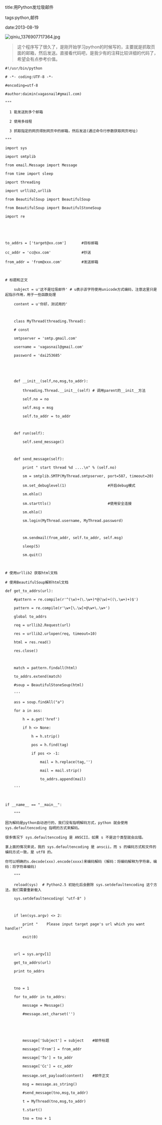 title:用Python发垃圾邮件

tags:python,邮件

date:2013-08-19

![qiniu_1376907717364.jpg](http://vaga-static.qiniudn.com/qiniu_1376907717364.jpg "解析页面发邮件")
> 这个程序写了很久了，是刚开始学习python的时候写的，主要就是抓取页面的邮箱，然后发送。直接看代码吧，是我少有的注释比较详细的代码了，希望会有点参考价值。
	
    #!/usr/bin/python
    # -*- coding:UTF-8 -*-   
    #encoding=utf-8
    #author:daimin(vagasnail#gmail.com)
    """
      1 能发送到多个邮箱
      2 使用多线程
      3 抓取指定的网页得到网页中的邮箱，然后发送(通过命令行参数获取网页地址)
    """
    import sys
    import smtplib
    from email.Message import Message  
    from time import sleep
    import threading
    import urllib2,urllib
    from BeautifulSoup import BeautifulSoup
    from BeautifulSoup import BeautifulStoneSoup
    import re


    to_addrs = ['target@xx.com']       #目标邮箱
    cc_addr = 'cc@xx.com'              #抄送  
    from_addr = 'from@xxx.com'         #发送邮箱

    # 标题和正文
        subject = u'这不是垃圾邮件' # u表示该字符使用unicode方式编码，注意这里只是起指示作用，用于一些函数处理
        content = u'你好，测试用的'

        class MyThread(threading.Thread):
        # const
        smtpserver = 'smtp.gmail.com'  
        username = 'vagasnail@gmail.com'  
        password = 'dai253685'  
        
        
        def __init__(self,no,msg,to_addr):
            threading.Thread.__init__(self) # 调用parent的__init__方法
            self.no = no
            self.msg = msg
            self.to_addr = to_addr

        def run(self):
            self.send_message()
        
        def send_message(self):
            print " start thread %d ....\n" % (self.no)
            sm = smtplib.SMTP(MyThread.smtpserver, port=587, timeout=20)  
            sm.set_debuglevel(1)                   #开启debug模式   
            sm.ehlo()  
            sm.starttls()                          #使用安全连接   
            sm.ehlo()  
            sm.login(MyThread.username, MyThread.password)
            
            sm.sendmail(from_addr, self.to_addr, self.msg)  
            sleep(5)  
            sm.quit()     

    # 使用urllib2 获取html文档
    # 使用BeautifulSoup解析html文档        
    def get_to_addrs(url):
        #pattern = re.compile(r'^(\w)+(\.\w+)*@(\w)+((\.\w+)+)$')
        pattern = re.compile(r'\w+[\.\w]+@\w+\.\w+')
        global to_addrs
        req = urllib2.Request(url)
        res = urllib2.urlopen(req, timeout=10)
        html = res.read()
        res.close()
        
        match = pattern.findall(html)
        to_addrs.extend(match)
        #soup = BeautifulStoneSoup(html)
        '''
        ass = soup.findAll("a")
        for a in ass:
            h = a.get('href')
            if h <> None:
                h = h.strip()
                pos = h.find(tag)
                if pos <> -1:
                    mail = h.replace(tag,'')
                    mail = mail.strip()
                    to_addrs.append(mail)
        '''    
        
    if __name__ == "__main__": 
        """
    因为解码是python自动进行的，我们没有指明解码方式，python 就会使用 sys.defaultencoding 指明的方式来解码。
    很多情况下 sys.defaultencoding 是 ANSCII，如果 s 不是这个类型就会出错。
    拿上面的情况来说，我的 sys.defaultencoding 是 anscii，而 s 的编码方式和文件的编码方式一致，是 utf8 的。
    你可以明确的s.decode(xxx).encode(xxxx)来编码解码 (解码：将编码解释为字符串，编码：将字符串编码)
        """
        reload(sys)  # Python2.5 初始化后会删除 sys.setdefaultencoding 这个方法，我们需要重新载入
        sys.setdefaultencoding( "utf-8" ) 
        
        if len(sys.argv) <> 2:
            print "    Please input target page's url which you want handle!"
            exit(0)
        
        url = sys.argv[1]
        get_to_addrs(url)
        print to_addrs
        
        tno = 1
        for to_addr in to_addrs:
            message = Message()
            #message.set_charset('')
            
            
            message['Subject'] = subject    #邮件标题   
            message['From'] = from_addr
            message['To'] = to_addr   
            message['Cc'] = cc_addr   
            message.set_payload(content)    #邮件正文   
            msg = message.as_string() 
            #send_message(tno,msg,to_addr)        
            t = MyThread(tno,msg,to_addr)
            t.start()
            tno = tno + 1
                                   
     